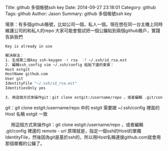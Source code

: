Title: github 多個帳號ssh key
Date: 2014-09-27 23:18:01
Category: github
Tags: github
Author: Jason
Summary: github 多個帳號ssh key

場景：有多個github賬號，比如公司一個，私人一個。現在想在同一台主機上同時維護公司的和私人的repo
大家可能會嘗試把一個公鑰貼到兩個github賬戶，實踐告訴我們
```sh
Key is already in use
```

```sh
解決辦法：
1. 生成第二個key ssh-keygen -t rsa  -f ~/.ssh/id_rsa.est
2. 編輯ssh_config vim ~/.ssh/config 粘貼下邊的東東：
Host estgit
HostName github.com
User git
IdentityFile "~/.ssh/id_rsa.est"
IdentitiesOnly yes
　
3. 用這個方式來操作git：git clone estgit:/username/repo ，或者編輯 .git/config 裡邊的 remote - url
```

git：git clone estgit:/username/repo 中的 estgit 需要跟 ~/.ssh/config 裡面的 Host 名稱 estgit 一致

　
用這個方式來操作git：git clone estgit:/username/repo ，或者編輯 .git/config 裡邊的 remote - url
原理就是，指定一個ssh的Host的單獨IdentityFile，然後因為git是基於ssh的，所以用Host名稱連接github.com就會用那個單獨的公鑰了。
